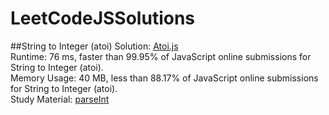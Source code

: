 # LeetCodeJSSolutions


##String to Integer (atoi) 
Solution: [Atoi.js](./Atoi.js) <br />
Runtime: 76 ms, faster than 99.95% of JavaScript online submissions for String to Integer (atoi). <br />
Memory Usage: 40 MB, less than 88.17% of JavaScript online submissions for String to Integer (atoi). <br />
Study Material: [parseInt](https://developer.mozilla.org/en-US/docs/Web/JavaScript/Reference/Global_Objects/parseInt) <br />
